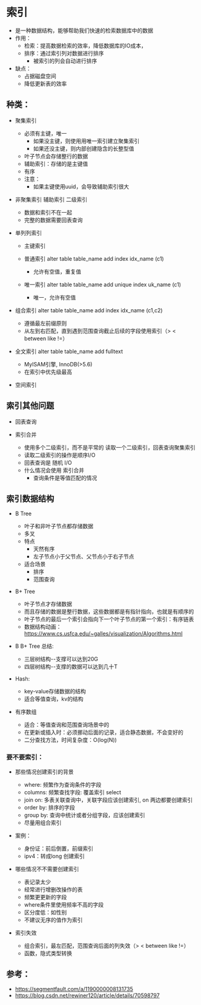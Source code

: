 # 索引
- 是一种数据结构，能够帮助我们快速的检索数据库中的数据
- 作用：
  - 检索：提⾼数据检索的效率，降低数据库的IO成本，
  - 排序：通过索引列对数据进⾏排序
    - 被索引的列会⾃动进⾏排序
- 缺点：
  - 占据磁盘空间
  - 降低更新表的效率


## 种类：
- 聚集索引
  - 必须有主键，唯一
    - 如果没主键，则使⽤用唯⼀索引建⽴聚集索引
    - 如果还没主键，则内部创建隐含的长整型值
  - 叶⼦节点会存储整行的数据
  - 辅助索引：存储的是主键值
  - 有序
  - 注意：
    - 如果主键使用uuid，会导致辅助索引很大

- 非聚集索引 辅助索引 二级索引
  - 数据和索引不在一起
  - 完整的数据需要回表查询

- 单列列索引
  - 主键索引

  - 普通索引 alter table table_name add index idx_name (c1)
    - 允许有空值，重复值

  - 唯一索引 alter table table_name add unique index uk_name (c1)
    - 唯一，允许有空值

- 组合索引 alter table table_name add index idx_name (c1,c2)
  - 遵循最左前缀原则
  - 从左到右匹配，直到遇到范围查询截止后续的字段使用索引（> < between like !=）

- 全文索引 alter table table_name add fulltext
  - MyISAM引擎, InnoDB(>5.6)
  - 在索引中优先级最⾼

- 空间索引

## 索引其他问题
- 回表查询

- 索引合并
  - 使用多个二级索引，而不是平常的 读取一个二级索引，回表查询聚集索引
  - 读取二级索引的操作是顺序I/O
  - 回表查询是 随机 I/O
  - 什么情况会使用 索引合并
    - 查询条件是等值匹配的情况


## 索引数据结构
- B Tree
  - 叶子和⾮叶⼦节点都存储数据
  - 多叉
  - 特点
    - 天然有序
    - 左子节点小于父节点、父节点小于右子节点
  - 适合场景
    - 排序
    - 范围查询

- B+ Tree
  - 叶子节点才存储数据
  - ⽽且存储的数据是整行数据，这些数据都是有指针指向，也就是有顺序的
  - 叶子节点的最后一个索引会指向下一个叶子节点的第一个索引：有序链表
  - 数据结构动画：https://www.cs.usfca.edu/~galles/visualization/Algorithms.html

- B B+ Tree 总结:
  - 三层树结构--支撑可以达到20G
  - 四层树结构--⽀撑的数据可以达到⼏十T


- Hash:
  - key-value存储数据的结构
  - 适合等值查询，kv的结构

- 有序数组
  - 适合：等值查询和范围查询场景中的
  - 在更新或插入时：必须挪动后面的记录，适合静态数据，不会变好的
  - 二分查找方法，时间复杂度：O(log(N))


### 要不要索引：
- 那些情况创建索引的背景
  - where: 频繁作为查询条件的字段  
  - columns: 频繁查找字段: 覆盖索引 select
  - join on: 多表关联查询中，关联字段应该创建索引, on 两边都要创建索引
  - order by: 排序的字段
  - group by: 查询中统计或者分组字段，应该创建索引
  - 尽量用组合索引
- 案例：
  - 身份证：前后倒置，前缀索引
  - ipv4：转成long 创建索引

- 哪些情况不不需要创建索引
  - 表记录太少
  - 经常进行增删改操作的表
  - 频繁更更新的字段
  - where条件⾥使⽤频率不高的字段
  - 区分度低：如性别
  - 不建议无序的值作为索引

- 索引失效
  - 组合索引，最左匹配，范围查询后面的列失效（> < between like !=）
  - 函数，隐式类型转换




## 参考：
- https://segmentfault.com/a/1190000008131735
- https://blog.csdn.net/rewiner120/article/details/70598797
